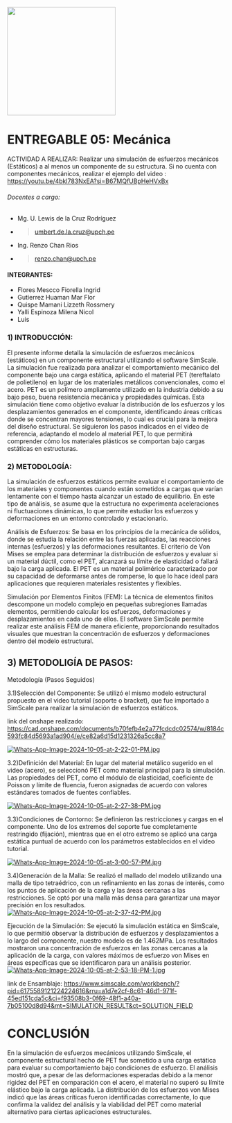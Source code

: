 <p align="left">
  <img src="https://semanadelcannabis.cayetano.edu.pe/assets/img/logo-upch.png" width="250">
 
</p>


# ENTREGABLE 05: Mecánica
ACTIVIDAD A REALIZAR: Realizar una simulación de esfuerzos mecánicos (Estáticos) a al menos un componente de su estructura. Si no cuenta con
componentes mecánicos, realizar el ejemplo del video :
https://youtu.be/4bkl783NxEA?si=B67MQfUBpHeHVxBx

###### Docentes a cargo:
 - Mg. U. Lewis de la Cruz Rodríguez
 - > umbert.de.la.cruz@upch.pe
 - Ing. Renzo Chan Rios
 - > renzo.chan@upch.pe
#### INTEGRANTES: 
* Flores Mescco Fiorella Ingrid
* Gutierrez Huaman Mar Flor
* Quispe Mamani Lizzeth Rossmery
* Yalli Espinoza Milena Nicol
* Luis

### 1) INTRODUCCIÓN:
El presente informe detalla la simulación de esfuerzos mecánicos (estáticos) en un componente estructural utilizando el software SimScale. La simulación fue realizada para analizar el comportamiento mecánico del componente bajo una carga estática, aplicando el material PET (tereftalato de polietileno) en lugar de los materiales metálicos convencionales, como el acero. PET es un polímero ampliamente utilizado en la industria debido a su bajo peso, buena resistencia mecánica y propiedades químicas. Esta simulación tiene como objetivo evaluar la distribución de los esfuerzos y los desplazamientos generados en el componente, identificando áreas críticas donde se concentran mayores tensiones, lo cual es crucial para la mejora del diseño estructural. Se siguieron los pasos indicados en el video de referencia, adaptando el modelo al material PET, lo que permitirá comprender cómo los materiales plásticos se comportan bajo cargas estáticas en estructuras.

### 2) METODOLOGÍA:
La simulación de esfuerzos estáticos permite evaluar el comportamiento de los materiales y componentes cuando están sometidos a cargas que varían lentamente con el tiempo hasta alcanzar un estado de equilibrio. En este tipo de análisis, se asume que la estructura no experimenta aceleraciones ni fluctuaciones dinámicas, lo que permite estudiar los esfuerzos y deformaciones en un entorno controlado y estacionario.

Análisis de Esfuerzos: Se basa en los principios de la mecánica de sólidos, donde se estudia la relación entre las fuerzas aplicadas, las reacciones internas (esfuerzos) y las deformaciones resultantes. El criterio de Von Mises se emplea para determinar la distribución de esfuerzos y evaluar si un material dúctil, como el PET, alcanzará su límite de elasticidad o fallará bajo la carga aplicada. El PET es un material polimérico caracterizado por su capacidad de deformarse antes de romperse, lo que lo hace ideal para aplicaciones que requieren materiales resistentes y flexibles.

Simulación por Elementos Finitos (FEM): La técnica de elementos finitos descompone un modelo complejo en pequeñas subregiones llamadas elementos, permitiendo calcular los esfuerzos, deformaciones y desplazamientos en cada uno de ellos. El software SimScale permite realizar este análisis FEM de manera eficiente, proporcionando resultados visuales que muestran la concentración de esfuerzos y deformaciones dentro del modelo estructural.

## 3) METODOLIGÍA DE PASOS: 

Metodología (Pasos Seguidos)

3.1)Selección del Componente: Se utilizó el mismo modelo estructural propuesto en el video tutorial (soporte o bracket), que fue importado a SimScale para realizar la simulación de esfuerzos estáticos.

link del onshape realizado: https://cad.onshape.com/documents/b70fefb4e2a77fcdcdc02574/w/8184c593fc84d5693a1ad904/e/ce82a6d15d1231326a5cc8a7

[![Whats-App-Image-2024-10-05-at-2-22-01-PM.jpg](https://i.postimg.cc/XqpVSZD3/Whats-App-Image-2024-10-05-at-2-22-01-PM.jpg)](https://postimg.cc/N2vhR0cP)

3.2)Definición del Material: En lugar del material metálico sugerido en el video (acero), se seleccionó PET como material principal para la simulación. Las propiedades del PET, como el módulo de elasticidad, coeficiente de Poisson y límite de fluencia, fueron asignadas de acuerdo con valores estándares tomados de fuentes confiables.

[![Whats-App-Image-2024-10-05-at-2-27-38-PM.jpg](https://i.postimg.cc/XNHfwTfy/Whats-App-Image-2024-10-05-at-2-27-38-PM.jpg)](https://postimg.cc/yWR3KprV)

3.3)Condiciones de Contorno: Se definieron las restricciones y cargas en el componente. Uno de los extremos del soporte fue completamente restringido (fijación), mientras que en el otro extremo se aplicó una carga estática puntual de acuerdo con los parámetros establecidos en el video tutorial.

[![Whats-App-Image-2024-10-05-at-3-00-57-PM.jpg](https://i.postimg.cc/jS6q0nh0/Whats-App-Image-2024-10-05-at-3-00-57-PM.jpg)](https://postimg.cc/VJ6PX6TD)

3.4)Generación de la Malla: Se realizó el mallado del modelo utilizando una malla de tipo tetraédrico, con un refinamiento en las zonas de interés, como los puntos de aplicación de la carga y las áreas cercanas a las restricciones. Se optó por una malla más densa para garantizar una mayor precisión en los resultados.
[![Whats-App-Image-2024-10-05-at-2-37-42-PM.jpg](https://i.postimg.cc/2y0gmmKD/Whats-App-Image-2024-10-05-at-2-37-42-PM.jpg)](https://postimg.cc/RJngLrms)

Ejecución de la Simulación: Se ejecutó la simulación estática en SimScale, lo que permitió observar la distribución de esfuerzos y desplazamientos a lo largo del componente, nuestro modelo es de 1.462MPa. Los resultados mostraron una concentración de esfuerzos en las zonas cercanas a la aplicación de la carga, con valores máximos de esfuerzo von Mises en áreas específicas que se identificaron para un análisis posterior.
[![Whats-App-Image-2024-10-05-at-2-53-18-PM-1.jpg](https://i.postimg.cc/66hh3M5y/Whats-App-Image-2024-10-05-at-2-53-18-PM-1.jpg)](https://postimg.cc/PNPDVzDj)


link de Ensamblaje: https://www.simscale.com/workbench/?pid=6175589121224224616&rru=a1d7e2cf-8c61-46d1-971f-45ed151cda5c&ci=f93508b3-0f69-48f1-a40a-7b05100d8d94&mt=SIMULATION_RESULT&ct=SOLUTION_FIELD

# CONCLUSIÓN 

En la simulación de esfuerzos mecánicos utilizando SimScale, el componente estructural hecho de PET fue sometido a una carga estática para evaluar su comportamiento bajo condiciones de esfuerzo. El análisis mostró que, a pesar de las deformaciones esperadas debido a la menor rigidez del PET en comparación con el acero, el material no superó su límite elástico bajo la carga aplicada. La distribución de los esfuerzos von Mises indicó que las áreas críticas fueron identificadas correctamente, lo que confirma la validez del análisis y la viabilidad del PET como material alternativo para ciertas aplicaciones estructurales.





